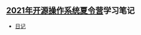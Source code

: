 ## [2021年开源操作系统夏令营](https://github.com/rcore-os/rCore/wiki/os-tutorial-summer-of-code-2021)学习笔记

- [日记](daily.md)